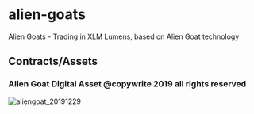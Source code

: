 # alien-goats
Alien Goats - Trading in XLM Lumens, based on Alien Goat technology

## Contracts/Assets

### Alien Goat Digital Asset @copywrite 2019 all rights reserved

![aliengoat_20191229](https://user-images.githubusercontent.com/993459/80028765-77534f80-849a-11ea-9fbc-2e1c9d4ed2a9.png)

